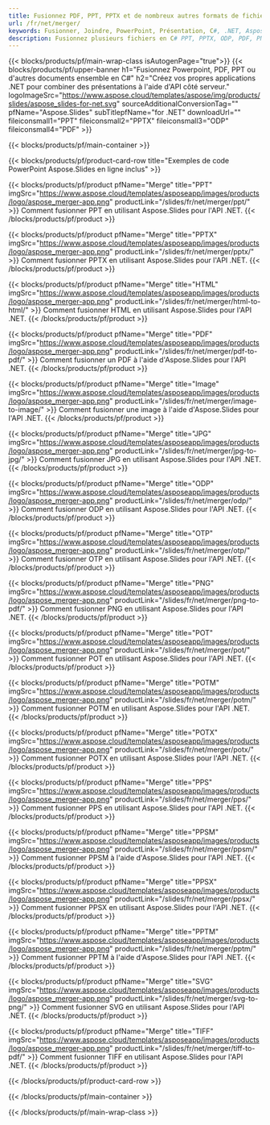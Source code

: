 ```yaml
---
title: Fusionnez PDF, PPT, PPTX et de nombreux autres formats de fichiers à l'aide de C#
url: /fr/net/merger/
keywords: Fusionner, Joindre, PowerPoint, Présentation, C#, .NET, Aspose
description: Fusionnez plusieurs fichiers en C# PPT, PPTX, ODP, PDF, PNG, JPG et bien d'autres.
---
```


{{< blocks/products/pf/main-wrap-class isAutogenPage="true">}}
{{< blocks/products/pf/upper-banner h1="Fusionnez Powerpoint, PDF, PPT ou d'autres documents ensemble en C#" h2="Créez vos propres applications .NET pour combiner des présentations à l'aide d'API côté serveur." logoImageSrc="https://www.aspose.cloud/templates/aspose/img/products/slides/aspose_slides-for-net.svg" sourceAdditionalConversionTag="" pfName="Aspose.Slides" subTitlepfName="for .NET" downloadUrl="" fileiconsmall1="PPT" fileiconsmall2="PPTX" fileiconsmall3="ODP" fileiconsmall4="PDF" >}}

{{< blocks/products/pf/main-container >}}

{{< blocks/products/pf/product-card-row title="Exemples de code PowerPoint Aspose.Slides en ligne inclus" >}}

{{< blocks/products/pf/product pfName="Merge" title="PPT" imgSrc="https://www.aspose.cloud/templates/asposeapp/images/products/logo/aspose_merger-app.png" productLink="/slides/fr/net/merger/ppt/" >}}
Comment fusionner PPT en utilisant Aspose.Slides pour l'API .NET.
{{< /blocks/products/pf/product >}}

{{< blocks/products/pf/product pfName="Merge" title="PPTX" imgSrc="https://www.aspose.cloud/templates/asposeapp/images/products/logo/aspose_merger-app.png" productLink="/slides/fr/net/merger/pptx/" >}}
Comment fusionner PPTX en utilisant Aspose.Slides pour l'API .NET.
{{< /blocks/products/pf/product >}}

{{< blocks/products/pf/product pfName="Merge" title="HTML" imgSrc="https://www.aspose.cloud/templates/asposeapp/images/products/logo/aspose_merger-app.png" productLink="/slides/fr/net/merger/html-to-html/" >}}
Comment fusionner HTML en utilisant Aspose.Slides pour l'API .NET.
{{< /blocks/products/pf/product >}}

{{< blocks/products/pf/product pfName="Merge" title="PDF" imgSrc="https://www.aspose.cloud/templates/asposeapp/images/products/logo/aspose_merger-app.png" productLink="/slides/fr/net/merger/pdf-to-pdf/" >}}
Comment fusionner un PDF à l'aide d'Aspose.Slides pour l'API .NET.
{{< /blocks/products/pf/product >}}

{{< blocks/products/pf/product pfName="Merge" title="Image" imgSrc="https://www.aspose.cloud/templates/asposeapp/images/products/logo/aspose_merger-app.png" productLink="/slides/fr/net/merger/image-to-image/" >}}
Comment fusionner une image à l'aide d'Aspose.Slides pour l'API .NET.
{{< /blocks/products/pf/product >}}

{{< blocks/products/pf/product pfName="Merge" title="JPG" imgSrc="https://www.aspose.cloud/templates/asposeapp/images/products/logo/aspose_merger-app.png" productLink="/slides/fr/net/merger/jpg-to-jpg/" >}}
Comment fusionner JPG en utilisant Aspose.Slides pour l'API .NET.
{{< /blocks/products/pf/product >}}

{{< blocks/products/pf/product pfName="Merge" title="ODP" imgSrc="https://www.aspose.cloud/templates/asposeapp/images/products/logo/aspose_merger-app.png" productLink="/slides/fr/net/merger/odp/" >}}
Comment fusionner ODP en utilisant Aspose.Slides pour l'API .NET.
{{< /blocks/products/pf/product >}}

{{< blocks/products/pf/product pfName="Merge" title="OTP" imgSrc="https://www.aspose.cloud/templates/asposeapp/images/products/logo/aspose_merger-app.png" productLink="/slides/fr/net/merger/otp/" >}}
Comment fusionner OTP en utilisant Aspose.Slides pour l'API .NET.
{{< /blocks/products/pf/product >}}

{{< blocks/products/pf/product pfName="Merge" title="PNG" imgSrc="https://www.aspose.cloud/templates/asposeapp/images/products/logo/aspose_merger-app.png" productLink="/slides/fr/net/merger/png-to-pdf/" >}}
Comment fusionner PNG en utilisant Aspose.Slides pour l'API .NET.
{{< /blocks/products/pf/product >}}

{{< blocks/products/pf/product pfName="Merge" title="POT" imgSrc="https://www.aspose.cloud/templates/asposeapp/images/products/logo/aspose_merger-app.png" productLink="/slides/fr/net/merger/pot/" >}}
Comment fusionner POT en utilisant Aspose.Slides pour l'API .NET.
{{< /blocks/products/pf/product >}}

{{< blocks/products/pf/product pfName="Merge" title="POTM" imgSrc="https://www.aspose.cloud/templates/asposeapp/images/products/logo/aspose_merger-app.png" productLink="/slides/fr/net/merger/potm/" >}}
Comment fusionner POTM en utilisant Aspose.Slides pour l'API .NET.
{{< /blocks/products/pf/product >}}

{{< blocks/products/pf/product pfName="Merge" title="POTX" imgSrc="https://www.aspose.cloud/templates/asposeapp/images/products/logo/aspose_merger-app.png" productLink="/slides/fr/net/merger/potx/" >}}
Comment fusionner POTX en utilisant Aspose.Slides pour l'API .NET.
{{< /blocks/products/pf/product >}}

{{< blocks/products/pf/product pfName="Merge" title="PPS" imgSrc="https://www.aspose.cloud/templates/asposeapp/images/products/logo/aspose_merger-app.png" productLink="/slides/fr/net/merger/pps/" >}}
Comment fusionner PPS en utilisant Aspose.Slides pour l'API .NET.
{{< /blocks/products/pf/product >}}

{{< blocks/products/pf/product pfName="Merge" title="PPSM" imgSrc="https://www.aspose.cloud/templates/asposeapp/images/products/logo/aspose_merger-app.png" productLink="/slides/fr/net/merger/ppsm/" >}}
Comment fusionner PPSM à l'aide d'Aspose.Slides pour l'API .NET.
{{< /blocks/products/pf/product >}}

{{< blocks/products/pf/product pfName="Merge" title="PPSX" imgSrc="https://www.aspose.cloud/templates/asposeapp/images/products/logo/aspose_merger-app.png" productLink="/slides/fr/net/merger/ppsx/" >}}
Comment fusionner PPSX en utilisant Aspose.Slides pour l'API .NET.
{{< /blocks/products/pf/product >}}

{{< blocks/products/pf/product pfName="Merge" title="PPTM" imgSrc="https://www.aspose.cloud/templates/asposeapp/images/products/logo/aspose_merger-app.png" productLink="/slides/fr/net/merger/pptm/" >}}
Comment fusionner PPTM à l'aide d'Aspose.Slides pour l'API .NET.
{{< /blocks/products/pf/product >}}

{{< blocks/products/pf/product pfName="Merge" title="SVG" imgSrc="https://www.aspose.cloud/templates/asposeapp/images/products/logo/aspose_merger-app.png" productLink="/slides/fr/net/merger/svg-to-png/" >}}
Comment fusionner SVG en utilisant Aspose.Slides pour l'API .NET.
{{< /blocks/products/pf/product >}}

{{< blocks/products/pf/product pfName="Merge" title="TIFF" imgSrc="https://www.aspose.cloud/templates/asposeapp/images/products/logo/aspose_merger-app.png" productLink="/slides/fr/net/merger/tiff-to-pdf/" >}}
Comment fusionner TIFF en utilisant Aspose.Slides pour l'API .NET.
{{< /blocks/products/pf/product >}}


{{< /blocks/products/pf/product-card-row >}}

{{< /blocks/products/pf/main-container >}}
    
{{< /blocks/products/pf/main-wrap-class >}}